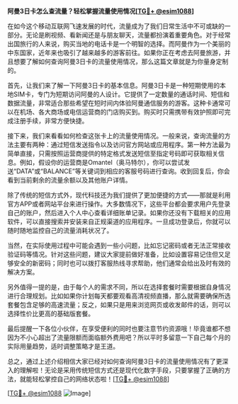 **阿曼3日卡怎么查流量？轻松掌握流量使用情况[[TG💪+ @esim1088](https://t.me/s/esim1088)]**

在如今这个移动互联网飞速发展的时代，流量成为了我们日常生活中不可或缺的一部分。无论是刷视频、看新闻还是与朋友聊天，流量都扮演着重要角色。对于经常出国旅行的人来说，购买当地的电话卡是一个明智的选择。而阿曼作为一个美丽的中东国家，近年来也吸引了越来越多的游客前往。如果你正在考虑去阿曼旅游，并且想要了解如何查询阿曼3日卡的流量使用情况，那么这篇文章就是为你量身定制的。

首先，让我们来了解一下阿曼3日卡的基本信息。阿曼3日卡是一种短期使用的本地SIM卡，专门为短期访问阿曼的人设计。它提供了一定数量的通话时间、短信和数据流量，非常适合那些希望在短时间内体验阿曼通信服务的游客。这种卡通常可以在机场、各大商场或电信运营商的门店购买到。购买时只需携带有效护照即可完成注册手续，非常方便快捷。

接下来，我们来看看如何检查这张卡上的流量使用情况。一般来说，查询流量的方法主要有两种：通过短信发送指令以及访问官方网站或应用程序。第一种方法最为简单直接，只需按照运营商提供的特定格式发送短信至指定号码即可获取相关信息。例如，假设你的运营商是Omantel（奥马特尔），你可以尝试发送“DATA”或“BALANCE”等关键词到相应的客服号码进行查询。收到回复后，你会看到当前剩余的流量余额以及其他账户详情。

除了传统的短信方式外，现代科技还为我们提供了更加便捷的方式——那就是利用官方APP或者网站平台来进行操作。大多数情况下，这些平台都会要求用户先登录自己的账户，然后进入个人中心查看详细账单记录。如果你还没有下载相关的应用软件，可以直接搜索并安装来自正规渠道的应用程序。一旦成功登录后，你就可以随时随地监控自己的流量消耗状况了。

当然，在实际使用过程中可能会遇到一些小问题，比如忘记密码或者无法正常接收验证码等情况。针对这些问题，建议大家提前做好准备，比如设置容易记住但又足够安全的新密码；同时也可以拨打客服热线寻求帮助，他们通常会给出及时有效的解决方案。

另外值得一提的是，由于每个人的需求不同，所以在选择套餐时需要根据自身情况进行合理规划。比如如果你计划每天都要观看高清视频直播，那么就需要确保所选套餐包含足够的高速流量；反之，如果只是用来浏览网页或收发邮件的话，则可以选择性价比更高的基础版套餐。

最后提醒一下各位小伙伴，在享受便利的同时也要注意节约资源哦！毕竟谁都不想因为不小心超出了流量限额而面临额外费用吧？所以平时多留意一下自己每个月的实际用量趋势，适时调整策略才是王道。

总之，通过上述介绍相信大家已经对如何查询阿曼3日卡的流量使用情况有了更深入的理解啦！无论是采用传统短信方式还是现代化数字手段，只要掌握了正确的方法，就能轻松掌控自己的网络状态啦！[[TG💪+ @esim1088](https://t.me/s/esim1088)]

[[TG💪+ @esim1088](https://t.me/s/esim1088) ![Image](https://i.postimg.cc/4NQfJmqS/Snipaste-2025-05-13-00-14-12.png)]